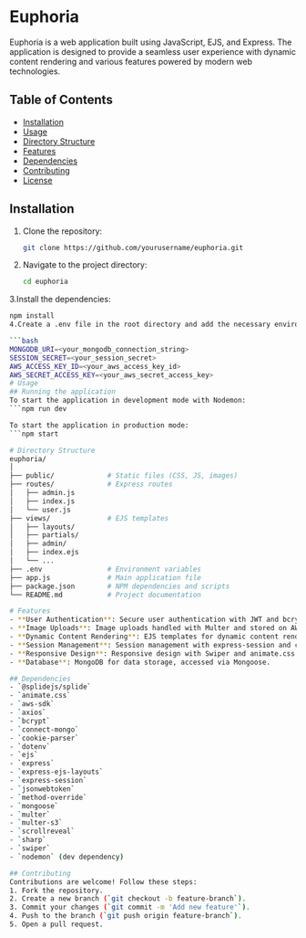 # Euphoria

Euphoria is a web application built using JavaScript, EJS, and Express. The application is designed to provide a seamless user experience with dynamic content rendering and various features powered by modern web technologies.

## Table of Contents

- [Installation](#installation)
- [Usage](#usage)
- [Directory Structure](#directory-structure)
- [Features](#features)
- [Dependencies](#dependencies)
- [Contributing](#contributing)
- [License](#license)

## Installation

1. Clone the repository:

   ```bash
   git clone https://github.com/yourusername/euphoria.git
2. Navigate to the project directory:

   ```bash
   cd euphoria
3.Install the dependencies:

  ```bash
  npm install
4.Create a .env file in the root directory and add the necessary environment variables:

  ```bash
  MONGODB_URI=<your_mongodb_connection_string>
  SESSION_SECRET=<your_session_secret>
  AWS_ACCESS_KEY_ID=<your_aws_access_key_id>
  AWS_SECRET_ACCESS_KEY=<your_aws_secret_access_key>
# Usage
## Running the application
To start the application in development mode with Nodemon:
```npm run dev

To start the application in production mode:
```npm start

# Directory Structure
euphoria/
│
├── public/             # Static files (CSS, JS, images)
├── routes/             # Express routes
│   ├── admin.js
│   ├── index.js
│   └── user.js
├── views/              # EJS templates
│   ├── layouts/
│   ├── partials/
│   ├── admin/
│   ├── index.ejs
│   └── ...
├── .env                # Environment variables
├── app.js              # Main application file
├── package.json        # NPM dependencies and scripts
└── README.md           # Project documentation

# Features
- **User Authentication**: Secure user authentication with JWT and bcrypt.
- **Image Uploads**: Image uploads handled with Multer and stored on AWS S3.
- **Dynamic Content Rendering**: EJS templates for dynamic content rendering.
- **Session Management**: Session management with express-session and connect-mongo.
- **Responsive Design**: Responsive design with Swiper and animate.css.
- **Database**: MongoDB for data storage, accessed via Mongoose.

## Dependencies
- `@splidejs/splide`
- `animate.css`
- `aws-sdk`
- `axios`
- `bcrypt`
- `connect-mongo`
- `cookie-parser`
- `dotenv`
- `ejs`
- `express`
- `express-ejs-layouts`
- `express-session`
- `jsonwebtoken`
- `method-override`
- `mongoose`
- `multer`
- `multer-s3`
- `scrollreveal`
- `sharp`
- `swiper`
- `nodemon` (dev dependency)

## Contributing
Contributions are welcome! Follow these steps:
1. Fork the repository.
2. Create a new branch (`git checkout -b feature-branch`).
3. Commit your changes (`git commit -m 'Add new feature'`).
4. Push to the branch (`git push origin feature-branch`).
5. Open a pull request.

